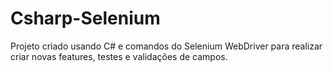 # Csharp-Selenium

Projeto criado usando C# e comandos do Selenium WebDriver para realizar criar novas features, testes e validações de campos.
